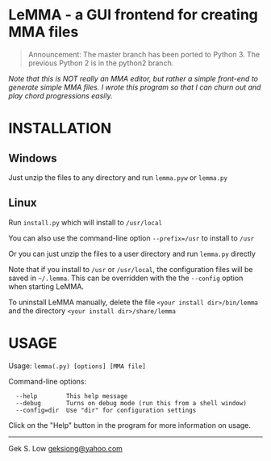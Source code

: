 # LeMMA - a GUI frontend for creating MMA files

> Announcement: The master branch has been ported to Python 3. The previous Python 2 is in the python2 branch.

_Note that this is NOT really an MMA editor, but rather a simple front-end to generate simple MMA files. I wrote this program so that I can churn out and play chord progressions easily._

# INSTALLATION

## Windows

Just unzip the files to any directory and run `lemma.pyw` or `lemma.py`

## Linux

Run `install.py` which will install to `/usr/local`

You can also use the command-line option `--prefix=/usr` to install to `/usr`

Or you can just unzip the files to a user directory and run `lemma.py` directly

Note that if you install to `/usr` or `/usr/local`, the configuration files will be saved in `~/.lemma`. This can be overridden with the the `--config` option when starting LeMMA.

To uninstall LeMMA manually, delete the file `<your install dir>/bin/lemma` and the directory `<your install dir>/share/lemma`

# USAGE

Usage: `lemma(.py) [options] [MMA file]`

Command-line options:
```
  --help		This help message
  --debug		Turns on debug mode (run this from a shell window)
  --config=dir	Use "dir" for configuration settings
```

Click on the "Help" button in the program for more information on usage.

---
Gek S. Low <geksiong@yahoo.com>
